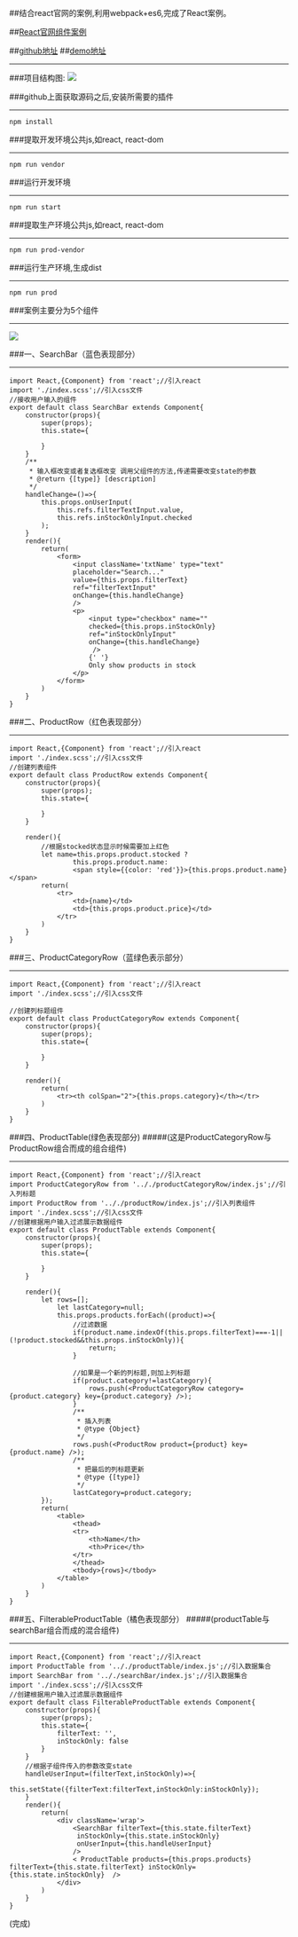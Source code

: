 ##结合react官网的案例,利用webpack+es6,完成了React案例。

##[React官网组件案例](http://reactjs.cn/react/docs/thinking-in-react.html)

##[github地址](https://github.com/ToNiQian/react-example)
##[demo地址](www.520lin.com/example/example.html)
***
###项目结构图:
![](http://upload-images.jianshu.io/upload_images/2701853-0b10313f36c2f735.png?imageMogr2/auto-orient/strip%7CimageView2/2/w/1240)

###github上面获取源码之后,安装所需要的插件
***
```
npm install 
```
###提取开发环境公共js,如react, react-dom
***
```
npm run vendor
```
###运行开发环境
***
```
npm run start
```
###提取生产环境公共js,如react, react-dom
***
```
npm run prod-vendor
```
###运行生产环境,生成dist
***
```
npm run prod
```

###案例主要分为5个组件
***
![](http://upload-images.jianshu.io/upload_images/2701853-ebd237d14fd9031f.png?imageMogr2/auto-orient/strip%7CimageView2/2/w/1240)

###一、SearchBar（蓝色表现部分）
***
```
import React,{Component} from 'react';//引入react
import './index.scss';//引入css文件
//接收用户输入的组件
export default class SearchBar extends Component{
    constructor(props){
        super(props);
        this.state={

        }
    }
    /**
     * 输入框改变或者复选框改变 调用父组件的方法,传递需要改变state的参数
     * @return {[type]} [description]
     */
    handleChange=()=>{
        this.props.onUserInput(
            this.refs.filterTextInput.value,
            this.refs.inStockOnlyInput.checked
        );
    }
    render(){   
        return(
            <form>
                <input className='txtName' type="text" 
                placeholder="Search..." 
                value={this.props.filterText} 
                ref="filterTextInput"
                onChange={this.handleChange}
                />
                <p>
                    <input type="checkbox" name="" 
                    checked={this.props.inStockOnly}
                    ref="inStockOnlyInput"
                    onChange={this.handleChange}
                     />
                    {' '}
                    Only show products in stock
                </p>
            </form>
        )
    }
}
```
###二、ProductRow（红色表现部分）
***
```
import React,{Component} from 'react';//引入react
import './index.scss';//引入css文件
//创建列表组件
export default class ProductRow extends Component{
    constructor(props){
        super(props);
        this.state={

        }
    }
    
    render(){
        //根据stocked状态显示时候需要加上红色
        let name=this.props.product.stocked ? 
                this.props.product.name:
                <span style={{color: 'red'}}>{this.props.product.name}</span>
        return(
            <tr>
                <td>{name}</td>
                <td>{this.props.product.price}</td>
            </tr>
        )
    }
}
```
###三、ProductCategoryRow（蓝绿色表示部分）
***
```
import React,{Component} from 'react';//引入react
import './index.scss';//引入css文件

//创建列标题组件
export default class ProductCategoryRow extends Component{
    constructor(props){
        super(props);
        this.state={

        }
    }
    
    render(){
        return(
            <tr><th colSpan="2">{this.props.category}</th></tr>
        )
    }
}
```
###四、ProductTable(绿色表现部分) 
#####(这是ProductCategoryRow与ProductRow组合而成的组合组件)
***
```
import React,{Component} from 'react';//引入react
import ProductCategoryRow from '.././productCategoryRow/index.js';//引入列标题
import ProductRow from '.././productRow/index.js';//引入列表组件
import './index.scss';//引入css文件
//创建根据用户输入过滤展示数据组件
export default class ProductTable extends Component{
    constructor(props){
        super(props);
        this.state={

        }
    }
    
    render(){   
        let rows=[];
            let lastCategory=null;
            this.props.products.forEach((product)=>{
                //过滤数据
                if(product.name.indexOf(this.props.filterText)===-1||(!product.stocked&&this.props.inStockOnly)){
                    return;
                }

                //如果是一个新的列标题,则加上列标题
                if(product.category!=lastCategory){
                    rows.push(<ProductCategoryRow category={product.category} key={product.category} />);
                }
                /**
                 * 插入列表
                 * @type {Object}
                 */
                rows.push(<ProductRow product={product} key={product.name} />);
                /**
                 * 把最后的列标题更新
                 * @type {[type]}
                 */
                lastCategory=product.category;
        });
        return(
            <table>
                <thead>
                <tr>
                    <th>Name</th>
                    <th>Price</th>
                </tr>
                </thead>
                <tbody>{rows}</tbody>
            </table>
        )
    }
}
```
###五、FilterableProductTable（橘色表现部分）
#####(productTable与searchBar组合而成的混合组件)
***
```
import React,{Component} from 'react';//引入react
import ProductTable from '.././productTable/index.js';//引入数据集合
import SearchBar from '.././searchBar/index.js';//引入数据集合
import './index.scss';//引入css文件
//创建根据用户输入过滤展示数据组件
export default class FilterableProductTable extends Component{
    constructor(props){
        super(props);
        this.state={
            filterText: '',
            inStockOnly: false
        }
    }
    //根据子组件传入的参数改变state
    handleUserInput=(filterText,inStockOnly)=>{
        this.setState({filterText:filterText,inStockOnly:inStockOnly});
    }
    render(){   
        return(
            <div className='wrap'>
                <SearchBar filterText={this.state.filterText}
                 inStockOnly={this.state.inStockOnly} 
                 onUserInput={this.handleUserInput}
                />
                < ProductTable products={this.props.products} filterText={this.state.filterText} inStockOnly={this.state.inStockOnly}  />
            </div>
        )
    }
}
```
(完成)